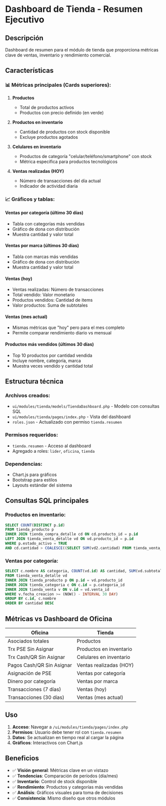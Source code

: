 # Dashboard de Tienda - Resumen Ejecutivo

## Descripción
Dashboard de resumen para el módulo de tienda que proporciona métricas clave de ventas, inventario y rendimiento comercial.

## Características

### 📊 **Métricas principales (Cards superiores):**

1. **Productos**
   - Total de productos activos
   - Productos con precio definido (en verde)

2. **Productos en inventario**
   - Cantidad de productos con stock disponible
   - Excluye productos agotados

3. **Celulares en inventario**
   - Productos de categoría "celular/teléfono/smartphone" con stock
   - Métrica específica para productos tecnológicos

4. **Ventas realizadas (HOY)**
   - Número de transacciones del día actual
   - Indicador de actividad diaria

### 📈 **Gráficos y tablas:**

#### **Ventas por categoría (último 30 días)**
- Tabla con categorías más vendidas
- Gráfico de dona con distribución
- Muestra cantidad y valor total

#### **Ventas por marca (últimos 30 días)**
- Tabla con marcas más vendidas
- Gráfico de dona con distribución
- Muestra cantidad y valor total

#### **Ventas (hoy)**
- Ventas realizadas: Número de transacciones
- Total vendido: Valor monetario
- Productos vendidos: Cantidad de items
- Valor productos: Suma de subtotales

#### **Ventas (mes actual)**
- Mismas métricas que "hoy" pero para el mes completo
- Permite comparar rendimiento diario vs mensual

#### **Productos más vendidos (últimos 30 días)**
- Top 10 productos por cantidad vendida
- Incluye nombre, categoría, marca
- Muestra veces vendido y cantidad total

## Estructura técnica

### **Archivos creados:**
- `ui/modules/tienda/models/TiendaDashboard.php` - Modelo con consultas SQL
- `ui/modules/tienda/pages/index.php` - Vista del dashboard
- `roles.json` - Actualizado con permiso `tienda.resumen`

### **Permisos requeridos:**
- `tienda.resumen` - Acceso al dashboard
- Agregado a roles: `lider`, `oficina`, `tienda`

### **Dependencias:**
- Chart.js para gráficos
- Bootstrap para estilos
- Layouts estándar del sistema

## Consultas SQL principales

### **Productos en inventario:**
```sql
SELECT COUNT(DISTINCT p.id) 
FROM tienda_producto p
INNER JOIN tienda_compra_detalle cd ON cd.producto_id = p.id
LEFT JOIN tienda_venta_detalle vd ON vd.producto_id = p.id
WHERE p.estado_activo = TRUE
AND cd.cantidad > COALESCE((SELECT SUM(vd2.cantidad) FROM tienda_venta_detalle vd2 WHERE vd2.producto_id = p.id), 0)
```

### **Ventas por categoría:**
```sql
SELECT c.nombre AS categoria, COUNT(vd.id) AS cantidad, SUM(vd.subtotal) AS total
FROM tienda_venta_detalle vd
INNER JOIN tienda_producto p ON p.id = vd.producto_id
INNER JOIN tienda_categoria c ON c.id = p.categoria_id
INNER JOIN tienda_venta v ON v.id = vd.venta_id
WHERE v.fecha_creacion >= (NOW() - INTERVAL 30 DAY)
GROUP BY c.id, c.nombre
ORDER BY cantidad DESC
```

## Métricas vs Dashboard de Oficina

| Oficina | Tienda |
|---------|--------|
| Asociados totales | Productos |
| Trx PSE Sin Asignar | Productos en inventario |
| Trx Cash/QR Sin Asignar | Celulares en inventario |
| Pagos Cash/QR Sin Asignar | Ventas realizadas (HOY) |
| Asignación de PSE | Ventas por categoría |
| Dinero por categoría | Ventas por marca |
| Transacciones (7 días) | Ventas (hoy) |
| Transacciones (30 días) | Ventas (mes actual) |

## Uso

1. **Acceso**: Navegar a `/ui/modules/tienda/pages/index.php`
2. **Permisos**: Usuario debe tener rol con `tienda.resumen`
3. **Datos**: Se actualizan en tiempo real al cargar la página
4. **Gráficos**: Interactivos con Chart.js

## Beneficios

- ✅ **Visión general**: Métricas clave en un vistazo
- ✅ **Tendencias**: Comparación de períodos (día/mes)
- ✅ **Inventario**: Control de stock disponible
- ✅ **Rendimiento**: Productos y categorías más vendidas
- ✅ **Análisis**: Gráficos visuales para toma de decisiones
- ✅ **Consistencia**: Mismo diseño que otros módulos
